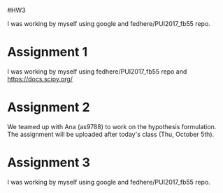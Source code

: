#HW3

I was working by myself using google and fedhere/PUI2017_fb55 repo.

# Assignment 1
I was working by myself using fedhere/PUI2017_fb55 repo and https://docs.scipy.org/

# Assignment 2
We teamed up with Ana (as9788) to work on the hypothesis formulation.
The assignment will be uploaded after today's class (Thu, October 5th).

# Assignment 3
I was working by myself using google and fedhere/PUI2017_fb55 repo.
